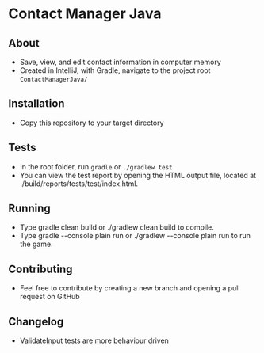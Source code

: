 # Contact Manager Java

## About

- Save, view, and edit contact information in computer memory
- Created in IntelliJ, with Gradle, navigate to the project root `ContactManagerJava/`

## Installation

- Copy this repository to your target directory

## Tests

- In the root folder, run `gradle` or `./gradlew test`
- You can view the test report by opening the HTML output file, located at ./build/reports/tests/test/index.html.


## Running

- Type gradle clean build or ./gradlew clean build to compile.
- Type gradle --console plain run or ./gradlew --console plain run to run the game. 

## Contributing

- Feel free to contribute by creating a new branch and opening a pull request on GitHub

## Changelog

- ValidateInput tests are more behaviour driven